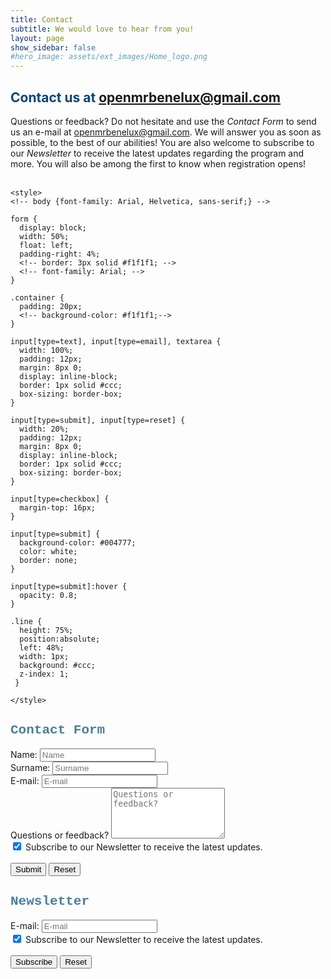 ```yaml
--- 
title: Contact
subtitle: We would love to hear from you!
layout: page
show_sidebar: false
#hero_image: assets/ext_images/Home_logo.png
---
```


## <span style="color:#004777"> Contact us at openmrbenelux@gmail.com </span>
Questions or feedback? Do not hesitate and use the *Contact Form* to send us an e-mail at openmrbenelux@gmail.com. We will answer you as soon as possible, to the best of our abilities! 
You are also welcome to subscribe to our *Newsletter* to receive the latest updates regarding the program and more. You will also be among the first to know when registration opens!  
<br>

<!-- ### <span style="color:#004777"> Contact Form </span> -->

<html>

<head>
    <script type="text/JavaScript">
        function showMessage(){
            //window.alert("Done"); 
            //$("#contact-form")[0].reset();
            // var message = document.getElementById("message").value; 
            // display_message.innerHTML= message; 
        }
    </script>

    <style>
    <!-- body {font-family: Arial, Helvetica, sans-serif;} -->

    form {
      display: block;
      width: 50%;
      float: left;
      padding-right: 4%;
      <!-- border: 3px solid #f1f1f1; -->
      <!-- font-family: Arial; -->
    }

    .container {
      padding: 20px;
      <!-- background-color: #f1f1f1;-->
    }

    input[type=text], input[type=email], textarea {
      width: 100%;
      padding: 12px;
      margin: 8px 0;
      display: inline-block;
      border: 1px solid #ccc;
      box-sizing: border-box;
    }

    input[type=submit], input[type=reset] {
      width: 20%;
      padding: 12px;
      margin: 8px 0;
      display: inline-block;
      border: 1px solid #ccc;
      box-sizing: border-box;
    }

    input[type=checkbox] {
      margin-top: 16px;
    }

    input[type=submit] {
      background-color: #004777;
      color: white;
      border: none;
    }

    input[type=submit]:hover {
      opacity: 0.8;
    }
 
    .line { 
      height: 75%; 
      position:absolute; 
      left: 48%;
      width: 1px;
      background: #ccc;
      z-index: 1; 
     } 

    </style>

</head>
<body>

<div class="line"></div>

<form id="contact-form" action="https://script.google.com/macros/s/AKfycbxFvlT1LVB4mrKHuMl0-HkOb62QP4n_rFHm8-6vH7Zhe_CcQ8XX/exec">

<h2 style="font-family:Courier New; color:#004777; opacity:0.7">Contact Form</h2>
  
  <div class="form-group">
    <label>Name:</label>
    <input type="text" name="Name" placeholder="Name" class="form-control" required>
  </div>

  <div class="form-group">
    <label>Surname:</label>
    <input type="text" name="Surname" placeholder="Surname" class="form-control" required>
  </div>
  
  <div class="form-group">
    <label>E-mail:</label>
    <input type="email" name="E-mail" placeholder="E-mail" class="form-control" required>
  </div>
  
  <div class="form-group">
    <label>Questions or feedback?</label>
    <!-- <input type="text" name="Message" placeholder="Message" required> -->
    <textarea rows="5" name="Message" placeholder="Questions or feedback?" class="form-control" required></textarea>
  </div>

  <div class="form-group">
    <input id="Newsletter" type="checkbox" checked="checked" name="Newsletter" value="true" class="form-control"><label for="Newsletter"> Subscribe to our Newsletter to receive the latest updates.</label>
  </div>

  <br>

  <div>
    <!-- Enter message: <input type="text" id = "message"> -->
    <!-- <button type="submit" id="submit-form" value="Submit" onclick="showMessage()" >Submit</button> -->
    <input type="submit" id="submit-form" value="Submit" class="form-control">
    <input type="reset" id="reset-form" value="Reset" class="form-control">
 </div>

</form>

<!-- ### <span style="color:#004777"> Newsletter </span> -->

<form id="subscribe-form" action="https://script.google.com/macros/s/AKfycbxFvlT1LVB4mrKHuMl0-HkOb62QP4n_rFHm8-6vH7Zhe_CcQ8XX/exec">

<h2 style="font-family:Courier New; color:#004777; opacity:0.7">Newsletter</h2> 

  <div class="form-group">
    <label>E-mail:</label>
    <input type="email" name="E-mail" placeholder="E-mail" class="form-control" required>
  </div>

  <div class="form-group">
    <input id="Newsletter" type="checkbox" checked="checked" name="Newsletter" value="true" class="form-control" required><label for="Newsletter"> Subscribe to our Newsletter to receive the latest updates.</label>
  </div>
  
  <br>

  <div>
    <!-- Enter message: <input type="text" id = "message"> -->
    <!-- <button type="submit" id="submit-form" value="Submit" onclick="showMessage()" >Submit</button> -->
    <input type="submit" id="submit-form" value="Subscribe" class="form-control">
    <input type="reset" id="reset-form" value="Reset" class="form-control">
 </div>

</form>

<!-- <p> Message is: <span id = "display_message"></span> </p> -->

<script src="https://ajax.googleapis.com/ajax/libs/jquery/2.1.4/jquery.min.js"></script>
<script src='../contact.js'></script>
<script src='../subscribe.js'></script>

</body>
</html>
